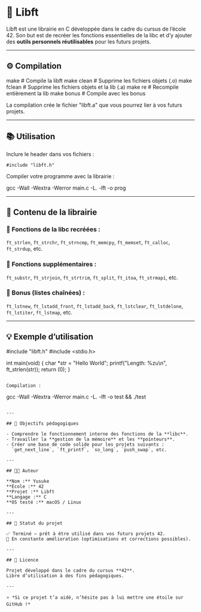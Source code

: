 # 🧩 Libft

Libft est une librairie en C développée dans le cadre du cursus de l’école 42.
Son but est de recréer les fonctions essentielles de la libc et d’y ajouter des **outils personnels réutilisables** pour les futurs projets.

---

## ⚙️ Compilation

make        # Compile la libft
make clean  # Supprime les fichiers objets (.o)
make fclean # Supprime les fichiers objets et la lib (.a)
make re     # Recompile entièrement la lib
make bonus  # Compile avec les bonus

La compilation crée le fichier "libft.a" que vous pourrez lier à vos futurs projets.

---

## 📚 Utilisation

Inclure le header dans vos fichiers :
```
#include "libft.h"
```

Compiler votre programme avec la librairie :

gcc -Wall -Wextra -Werror main.c -L. -lft -o prog


---

## 🧠 Contenu de la librairie

### 🔹 Fonctions de la libc recréées :
`ft_strlen`, `ft_strchr`, `ft_strncmp`, `ft_memcpy`, `ft_memset`, `ft_calloc`, `ft_strdup`, etc.

### 🔹 Fonctions supplémentaires :
`ft_substr`, `ft_strjoin`, `ft_strtrim`, `ft_split`, `ft_itoa`, `ft_strmapi`, etc.

### 🔹 Bonus (listes chaînées) :
`ft_lstnew`, `ft_lstadd_front`, `ft_lstadd_back`, `ft_lstclear`, `ft_lstdelone`, `ft_lstiter`, `ft_lstmap`, etc.

---

## 💡 Exemple d’utilisation

#include "libft.h"
#include <stdio.h>

int main(void)
{
    char *str = "Hello World";
    printf("Length: %zu\n", ft_strlen(str));
    return (0);
}
```

Compilation :
```
gcc -Wall -Wextra -Werror main.c -L. -lft -o test && ./test
```

---

## 🧰 Objectifs pédagogiques

- Comprendre le fonctionnement interne des fonctions de la **libc**.  
- Travailler la **gestion de la mémoire** et les **pointeurs**.  
- Créer une base de code solide pour les projets suivants :  
  `get_next_line`, `ft_printf`, `so_long`, `push_swap`, etc.

---

## 👨‍💻 Auteur

**Nom :** Yusuke
**École :** 42  
**Projet :** Libft  
**Langage :** C  
**OS testé :** macOS / Linux  

---

## 🏁 Statut du projet

✅ Terminé — prêt à être utilisé dans vos futurs projets 42.  
🧠 En constante amélioration (optimisations et corrections possibles).

---

## 🧷 Licence

Projet développé dans le cadre du cursus **42**.  
Libre d’utilisation à des fins pédagogiques.

---

⭐ *Si ce projet t’a aidé, n’hésite pas à lui mettre une étoile sur GitHub !*

